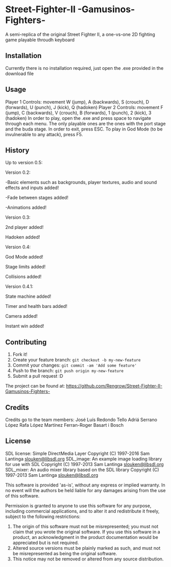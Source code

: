 # Street-Fighter-II -Gamusinos-Fighters-

A semi-replica of the original Street Fighter II, a one-vs-one 2D fighting game playable throudh keyboard

## Installation

Currently there is no installation required, just open the .exe provided in the download file

## Usage

Player 1 Controls: movement W (jump), A (backwards), S (crouch), D (forwards), U (punch), J (kick), Q (hadoken)
Player 2 Controls: movement F (jump), C (backwards), V (crouch), B (forwards), 1 (punch), 2 (kick), 3 (hadoken)
In order to play, open the .exe and press space to navigate through each menu. The only playable ones are the ones
with the port stage and the buda stage. In order to exit, press ESC.
To play in God Mode (to be invulnerable to any attack), press F5.

## History

Up to version 0.5:

Version 0.2:

-Basic elements such as backgrounds, player textures, audio and sound effects and inputs added!

-Fade between stages added!

-Animations added!

Version 0.3:

2nd player added!

Hadoken added!

Version 0.4:

God Mode added!

Stage limits added!

Collisions added!

Version 0.4.1:

State machine added!

Timer and health bars added!

Camera added!

Instant win added!

## Contributing

1. Fork it!
2. Create your feature branch: `git checkout -b my-new-feature`
3. Commit your changes: `git commit -am 'Add some feature'`
4. Push to the branch: `git push origin my-new-feature`
5. Submit a pull request :D

The project can be found at: https://github.com/Rengrow/Street-Fighter-II-Gamusinos-Fighters-

## Credits

Credits go to the team members:
José Luís Redondo Tello
Adriá Serrano López
Rafa López Martínez
Ferran-Roger Basart i Bosch

## License

SDL license:
Simple DirectMedia Layer
Copyright (C) 1997-2016 Sam Lantinga <slouken@libsdl.org>
SDL_image:  An example image loading library for use with SDL
Copyright (C) 1997-2013 Sam Lantinga <slouken@libsdl.org>
SDL_mixer:  An audio mixer library based on the SDL library
Copyright (C) 1997-2013 Sam Lantinga <slouken@libsdl.org>

  
This software is provided 'as-is', without any express or implied
warranty.  In no event will the authors be held liable for any damages
arising from the use of this software.

Permission is granted to anyone to use this software for any purpose,
including commercial applications, and to alter it and redistribute it
freely, subject to the following restrictions:
  
1. The origin of this software must not be misrepresented; you must not
   claim that you wrote the original software. If you use this software
   in a product, an acknowledgment in the product documentation would be
   appreciated but is not required. 
2. Altered source versions must be plainly marked as such, and must not be
   misrepresented as being the original software.
3. This notice may not be removed or altered from any source distribution.




